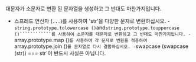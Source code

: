대문자가 소문자로 변환 된 문자열을 생성하고 그 반대도 마찬가지입니다.

- 스프레드 연산자 (`...`)를 사용하여 'str'을 다양한 문자로 변환하십시오.
-`string.prototype.tolowercase ()`and`string.prototype.touppercase ()````````````를 사용하여 소문자를 대문자로 변환하고 그 반대도 마찬가지입니다.
-`array.prototype.map ()`를 사용하여 각 문자로 변환을 적용하여`array.prototype.join ()`를 문자열로 다시 결합하십시오.
-`swapcase (swapcase (str)) === str`이 반드시 사실은 아닙니다.